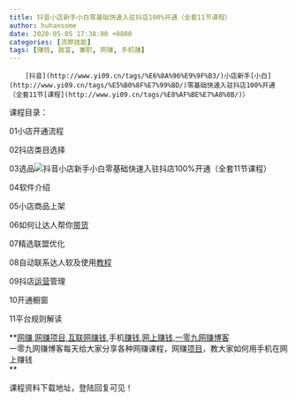 ```yaml
---
title: 抖音小店新手小白零基础快速入驻抖店100%开通（全套11节课程）
author: huhansome
date: 2020-05-05 17:38:00 +0800
categories: [流弊技能]
tags: [赚钱, 致富, 兼职, 网赚, 手机赚]
---
```



        [抖音](http://www.yi09.cn/tags/%E6%8A%96%E9%9F%B3/)小店新手[小白](http://www.yi09.cn/tags/%E5%B0%8F%E7%99%BD/)零基础快速入驻抖店100%开通（全套11节[课程](http://www.yi09.cn/tags/%E8%AF%BE%E7%A8%8B/)）

课程目录：

01小店开通流程

02抖店类目选择

03选品![抖音小店新手小白零基础快速入驻抖店100%开通（全套11节课程）](http://www.yi09.cn/zb_users/upload/2021/11/20211122183715163757743537574.jpeg)

04软件介绍

05小店商品上架

06如何让达人帮你[带货](http://www.yi09.cn/tags/%E5%B8%A6%E8%B4%A7/)

07精选联盟优化

08自动联系达人软及使用[教程](http://www.yi09.cn/tags/%E6%95%99%E7%A8%8B/)

09抖店[运营](http://www.yi09.cn/tags/%E8%BF%90%E8%90%A5/)管理

10开通橱窗

11平台规则解读

  

**[网赚](http://www.yi09.cn/tags/%E7%BD%91%E8%B5%9A/),[网赚项目](http://www.yi09.cn/tags/%E7%BD%91%E8%B5%9A%E9%A1%B9%E7%9B%AE/),[互联网赚钱](http://www.yi09.cn/tags/%E4%BA%92%E8%81%94%E7%BD%91%E8%B5%9A%E9%92%B1/),手机[赚钱](http://www.yi09.cn/tags/%E8%B5%9A%E9%92%B1/),[网上赚钱](http://www.yi09.cn/tags/%E7%BD%91%E4%B8%8A%E8%B5%9A%E9%92%B1/),[一零九网赚博客](http://www.yi09.cn/tags/%E4%B8%80%E9%9B%B6%E4%B9%9D%E7%BD%91%E8%B5%9A%E5%8D%9A%E5%AE%A2/)  
一零九网赚博客每天给大家分享各种网赚课程，网赚[项目](http://www.yi09.cn/tags/%E9%A1%B9%E7%9B%AE/)，教大家如何用手机在网上赚钱  
**  
  
  

课程资料下载地址，登陆回复可见！

